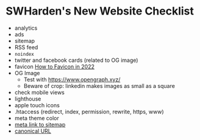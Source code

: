 # SWHarden's New Website Checklist

* analytics
* ads
* sitemap
* RSS feed
* `noindex`
* twitter and facebook cards (related to OG image)
* favicon [How to Favicon in 2022](https://evilmartians.com/chronicles/how-to-favicon-in-2021-six-files-that-fit-most-needs)
* OG Image
  * Test with https://www.opengraph.xyz/
  * Beware of crop: linkedin makes images as small as a square
* check mobile views
* lighthouse
* apple touch icons
* .htaccess (redirect, index, permission, rewrite, https, www)
* meta theme color
* [meta link to sitemap](https://stackoverflow.com/questions/13327527/how-to-make-a-sitemap-link-in-the-page-head-pass-the-w3c-validator)
* [canonical URL](https://developers.google.com/search/docs/crawling-indexing/consolidate-duplicate-urls)
